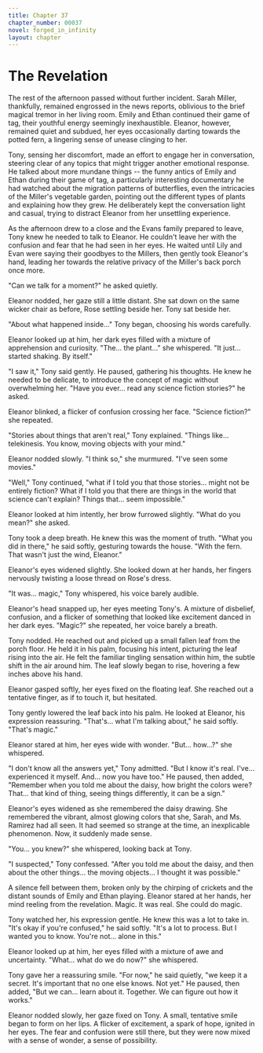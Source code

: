 ```yaml
---
title: Chapter 37
chapter_number: 00037
novel: forged_in_infinity
layout: chapter
---
```


# The Revelation

The rest of the afternoon passed without further incident. Sarah Miller,
thankfully, remained engrossed in the news reports, oblivious to the
brief magical tremor in her living room. Emily and Ethan continued their
game of tag, their youthful energy seemingly inexhaustible. Eleanor,
however, remained quiet and subdued, her eyes occasionally darting
towards the potted fern, a lingering sense of unease clinging to her.

Tony, sensing her discomfort, made an effort to engage her in
conversation, steering clear of any topics that might trigger another
emotional response. He talked about more mundane things -- the funny
antics of Emily and Ethan during their game of tag, a particularly
interesting documentary he had watched about the migration patterns of
butterflies, even the intricacies of the Miller's vegetable garden,
pointing out the different types of plants and explaining how they grew.
He deliberately kept the conversation light and casual, trying to
distract Eleanor from her unsettling experience.

As the afternoon drew to a close and the Evans family prepared to leave,
Tony knew he needed to talk to Eleanor. He couldn\'t leave her with the
confusion and fear that he had seen in her eyes. He waited until Lily
and Evan were saying their goodbyes to the Millers, then gently took
Eleanor\'s hand, leading her towards the relative privacy of the
Miller's back porch once more.

"Can we talk for a moment?" he asked quietly.

Eleanor nodded, her gaze still a little distant. She sat down on the
same wicker chair as before, Rose settling beside her. Tony sat beside
her.

"About what happened inside..." Tony began, choosing his words
carefully.

Eleanor looked up at him, her dark eyes filled with a mixture of
apprehension and curiosity. "The... the plant..." she whispered. "It
just... started shaking. By itself."

"I saw it," Tony said gently. He paused, gathering his thoughts. He knew
he needed to be delicate, to introduce the concept of magic without
overwhelming her. "Have you ever... read any science fiction stories?"
he asked.

Eleanor blinked, a flicker of confusion crossing her face. "Science
fiction?" she repeated.

"Stories about things that aren't real," Tony explained. "Things like...
telekinesis. You know, moving objects with your mind."

Eleanor nodded slowly. "I think so," she murmured. "I've seen some
movies."

"Well," Tony continued, "what if I told you that those stories... might
not be entirely fiction? What if I told you that there are things in the
world that science can't explain? Things that... seem impossible."

Eleanor looked at him intently, her brow furrowed slightly. "What do you
mean?" she asked.

Tony took a deep breath. He knew this was the moment of truth. "What you
did in there," he said softly, gesturing towards the house. "With the
fern. That wasn't just the wind, Eleanor."

Eleanor's eyes widened slightly. She looked down at her hands, her
fingers nervously twisting a loose thread on Rose's dress.

"It was... magic," Tony whispered, his voice barely audible.

Eleanor's head snapped up, her eyes meeting Tony's. A mixture of
disbelief, confusion, and a flicker of something that looked like
excitement danced in her dark eyes. "Magic?" she repeated, her voice
barely a breath.

Tony nodded. He reached out and picked up a small fallen leaf from the
porch floor. He held it in his palm, focusing his intent, picturing the
leaf rising into the air. He felt the familiar tingling sensation within
him, the subtle shift in the air around him. The leaf slowly began to
rise, hovering a few inches above his hand.

Eleanor gasped softly, her eyes fixed on the floating leaf. She reached
out a tentative finger, as if to touch it, but hesitated.

Tony gently lowered the leaf back into his palm. He looked at Eleanor,
his expression reassuring. "That's... what I'm talking about," he said
softly. "That's magic."

Eleanor stared at him, her eyes wide with wonder. "But... how...?" she
whispered.

"I don't know all the answers yet," Tony admitted. "But I know it's
real. I've... experienced it myself. And... now you have too." He
paused, then added, "Remember when you told me about the daisy, how
bright the colors were? That... that kind of thing, seeing things
differently, it can be a sign."

Eleanor's eyes widened as she remembered the daisy drawing. She
remembered the vibrant, almost glowing colors that she, Sarah, and Ms.
Ramirez had all seen. It had seemed so strange at the time, an
inexplicable phenomenon. Now, it suddenly made sense.

"You... you knew?" she whispered, looking back at Tony.

"I suspected," Tony confessed. "After you told me about the daisy, and
then about the other things... the moving objects... I thought it was
possible."

A silence fell between them, broken only by the chirping of crickets and
the distant sounds of Emily and Ethan playing. Eleanor stared at her
hands, her mind reeling from the revelation. Magic. It was real. She
could do magic.

Tony watched her, his expression gentle. He knew this was a lot to take
in. "It's okay if you're confused," he said softly. "It's a lot to
process. But I wanted you to know. You're not... alone in this."

Eleanor looked up at him, her eyes filled with a mixture of awe and
uncertainty. "What... what do we do now?" she whispered.

Tony gave her a reassuring smile. "For now," he said quietly, "we keep
it a secret. It's important that no one else knows. Not yet." He paused,
then added, "But we can... learn about it. Together. We can figure out
how it works."

Eleanor nodded slowly, her gaze fixed on Tony. A small, tentative smile
began to form on her lips. A flicker of excitement, a spark of hope,
ignited in her eyes. The fear and confusion were still there, but they
were now mixed with a sense of wonder, a sense of possibility.
